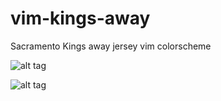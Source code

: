 # vim-kings-away
Sacramento Kings away jersey vim colorscheme

![alt tag](https://github.com/RussellBradley/vim-kings-away/blob/develop/photos/kings-snapshot.png) 

![alt tag](https://github.com/RussellBradley/vim-kings-away/blob/master/photos/kings-away.jpg) 
